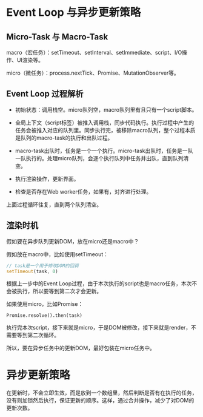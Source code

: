 # Event Loop 与异步更新策略

## Micro-Task 与 Macro-Task

macro（宏任务）：setTimeout、setInterval、setImmediate、script、I/O操作、UI渲染等。

micro（微任务）：process.nextTick、Promise、MutationObserver等。

## Event Loop 过程解析

- 初始状态：调用栈空。micro队列空，macro队列里有且只有一个script脚本。

- 全局上下文（script标签）被推入调用栈，同步代码执行。执行过程中产生的任务会被推入对应的队列里。同步执行完，被移除macro队列，整个过程本质是队列的macro-task的执行和出队过程。

- macro-task出队时，任务是一个一个执行。micro-task出队时，任务是一队一队执行的。处理micro队列，会逐个执行队列中任务并出队，直到队列清空。

- 执行渲染操作，更新界面。

- 检查是否存在Web worker任务，如果有，对齐进行处理。

上面过程循环往复，直到两个队列清空。

## 渲染时机

假如要在异步队列更新DOM，放在micro还是macro中？

假如放在macro中，比如使用setTimeout：

```js
// task是一个用于修改DOM的回调
setTimeout(task, 0)
```

根据上一步中的Event Loop过程，由于本次执行的script也是macro任务，本次不会被执行，所以要等到第二次才会更新。

如果使用micro，比如Promise：

```
Promise.resolve().then(task)
```

执行完本次script，接下来就是micro，于是DOM被修改，接下来就是render，不需要等到第二次循环。

所以，要在异步任务中的更新DOM，最好包装在micro任务中。

# 异步更新策略

在更新时，不会立即生效，而是放到一个数组里，然后判断是否有在执行的任务，没有则加锁然后执行，保证更新的顺序。这样，通过合并操作，减少了对DOM的更新次数。
